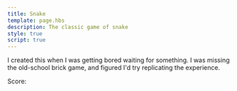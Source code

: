 ```yaml
---
title: Snake
template: page.hbs
description: The classic game of snake
style: true
script: true
---
```

I created this when I was getting bored waiting for something. I was missing the old-school brick game, and figured I'd try replicating the experience.

<canvas id="game" width="500" height="500"></canvas>
<div>Score: <span id="score"></div>
<script src="//ajax.googleapis.com/ajax/libs/jquery/1.11.0/jquery.min.js"></script>
<script type="text/javascript">

</script>
